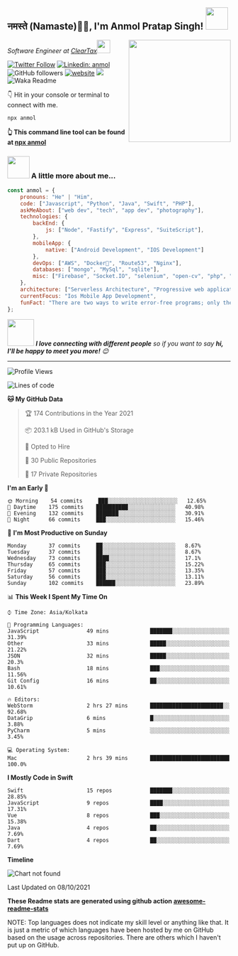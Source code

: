 <h2>नमस्ते (Namaste)🙏🏻, I'm Anmol Pratap Singh! <img src="https://media.giphy.com/media/12oufCB0MyZ1Go/giphy.gif" width="50"></h2>
<img align='right' src="https://media.giphy.com/media/M9gbBd9nbDrOTu1Mqx/giphy.gif" width="230">
<p><em>Software Engineer at <a href="http://www.cleartax.in">ClearTax</a><img src="https://media.giphy.com/media/WUlplcMpOCEmTGBtBW/giphy.gif" width="30"> 
</em></p>

[![Twitter Follow](https://img.shields.io/twitter/follow/misteranmol?label=Follow)](https://twitter.com/intent/follow?screen_name=misteranmol)
[![Linkedin: anmol](https://img.shields.io/badge/-anmol-blue?style=flat-square&logo=Linkedin&logoColor=white&link=https://www.linkedin.com/in/anmol-p-singh/)](https://www.linkedin.com/in/anmol-p-singh/)
![GitHub followers](https://img.shields.io/github/followers/anmol098?label=Follow&style=social)
[![website](https://img.shields.io/badge/Website-46a2f1.svg?&style=flat-square&logo=Google-Chrome&logoColor=white&link=https://anmolsingh.me/)](https://anmolsingh.me/)
![](https://visitor-badge.glitch.me/badge?page_id=anmol098.anmol098)
![Waka Readme](https://github.com/anmol098/anmol098/workflows/Waka%20Readme/badge.svg)

👇 Hit in your console or terminal to connect with me.

```bash
npx anmol
```
**👆 This command line tool can be found at [npx anmol](https://github.com/anmol098/npx_card)**

### <img src="https://media.giphy.com/media/VgCDAzcKvsR6OM0uWg/giphy.gif" width="50"> A little more about me...  

```javascript
const anmol = {
    pronouns: "He" | "Him",
    code: ["Javascript", "Python", "Java", "Swift", "PHP"],
    askMeAbout: ["web dev", "tech", "app dev", "photography"],
    technologies: {
        backEnd: {
            js: ["Node", "Fastify", "Express", "SuiteScript"],
        },
        mobileApp: {
            native: ["Android Development", "IOS Development"]
        },
        devOps: ["AWS", "Docker🐳", "Route53", "Nginx"],
        databases: ["mongo", "MySql", "sqlite"],
        misc: ["Firebase", "Socket.IO", "selenium", "open-cv", "php", "SuiteApp"]
    },
    architecture: ["Serverless Architecture", "Progressive web applications", "Single page applications"],
    currentFocus: "Ios Mobile App Development",
    funFact: "There are two ways to write error-free programs; only the third one works"
};
```

<img src="https://media.giphy.com/media/LnQjpWaON8nhr21vNW/giphy.gif" width="60"> <em><b>I love connecting with different people</b> so if you want to say <b>hi, I'll be happy to meet you more!</b> 😊</em>

---
<!--START_SECTION:waka-->
![Profile Views](http://img.shields.io/badge/Profile%20Views-925-blue)

![Lines of code](https://img.shields.io/badge/From%20Hello%20World%20I%27ve%20Written-875711%20lines%20of%20code-blue)

**🐱 My GitHub Data** 

> 🏆 174 Contributions in the Year 2021
 > 
> 📦 203.1 kB Used in GitHub's Storage 
 > 
> 💼 Opted to Hire
 > 
> 📜 30 Public Repositories 
 > 
> 🔑 17 Private Repositories  
 > 
**I'm an Early 🐤** 

```text
🌞 Morning    54 commits     ███░░░░░░░░░░░░░░░░░░░░░░   12.65% 
🌆 Daytime    175 commits    ██████████░░░░░░░░░░░░░░░   40.98% 
🌃 Evening    132 commits    ███████░░░░░░░░░░░░░░░░░░   30.91% 
🌙 Night      66 commits     ███░░░░░░░░░░░░░░░░░░░░░░   15.46%

```
📅 **I'm Most Productive on Sunday** 

```text
Monday       37 commits     ██░░░░░░░░░░░░░░░░░░░░░░░   8.67% 
Tuesday      37 commits     ██░░░░░░░░░░░░░░░░░░░░░░░   8.67% 
Wednesday    73 commits     ████░░░░░░░░░░░░░░░░░░░░░   17.1% 
Thursday     65 commits     ███░░░░░░░░░░░░░░░░░░░░░░   15.22% 
Friday       57 commits     ███░░░░░░░░░░░░░░░░░░░░░░   13.35% 
Saturday     56 commits     ███░░░░░░░░░░░░░░░░░░░░░░   13.11% 
Sunday       102 commits    ██████░░░░░░░░░░░░░░░░░░░   23.89%

```


📊 **This Week I Spent My Time On** 

```text
⌚︎ Time Zone: Asia/Kolkata

💬 Programming Languages: 
JavaScript               49 mins             ███████░░░░░░░░░░░░░░░░░░   31.39% 
Other                    33 mins             █████░░░░░░░░░░░░░░░░░░░░   21.22% 
JSON                     32 mins             █████░░░░░░░░░░░░░░░░░░░░   20.3% 
Bash                     18 mins             ███░░░░░░░░░░░░░░░░░░░░░░   11.56% 
Git Config               16 mins             ██░░░░░░░░░░░░░░░░░░░░░░░   10.61%

🔥 Editors: 
WebStorm                 2 hrs 27 mins       ███████████████████████░░   92.68% 
DataGrip                 6 mins              █░░░░░░░░░░░░░░░░░░░░░░░░   3.88% 
PyCharm                  5 mins              ░░░░░░░░░░░░░░░░░░░░░░░░░   3.45%

💻 Operating System: 
Mac                      2 hrs 39 mins       █████████████████████████   100.0%

```

**I Mostly Code in Swift** 

```text
Swift                    15 repos            ███████░░░░░░░░░░░░░░░░░░   28.85% 
JavaScript               9 repos             ████░░░░░░░░░░░░░░░░░░░░░   17.31% 
Vue                      8 repos             ███░░░░░░░░░░░░░░░░░░░░░░   15.38% 
Java                     4 repos             ██░░░░░░░░░░░░░░░░░░░░░░░   7.69% 
Dart                     4 repos             ██░░░░░░░░░░░░░░░░░░░░░░░   7.69%

```


**Timeline**

![Chart not found](https://raw.githubusercontent.com/anmol098/anmol098/master/charts/bar_graph.png) 


 Last Updated on 08/10/2021
<!--END_SECTION:waka-->

**These Readme stats are generated using github action [awesome-readme-stats](https://github.com/anmol098/waka-readme-stats)**

NOTE: Top languages does not indicate my skill level or anything like that. It is just a metric of which languages have been hosted by me on GitHub based on the usage across repositories. There are others which I haven't put up on GitHub.
